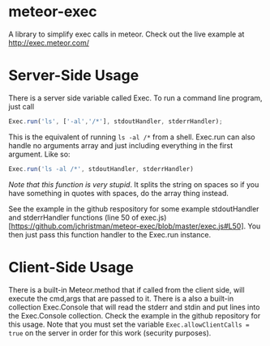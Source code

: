 meteor-exec
===========
A library to simplify exec calls in meteor. Check out the live example at http://exec.meteor.com/

Server-Side Usage
=================
There is a server side variable called Exec. To run a command line program, just call
```js
Exec.run('ls', ['-al','/*'], stdoutHandler, stderrHandler);
```

This is the equivalent of running ```ls -al /*``` from a shell. Exec.run can also handle no arguments array and just including everything in the first argument. Like so:
```js
Exec.run('ls -al /*', stdoutHandler, stderrHandler)
```

*Note that this function is very stupid*. It splits the string on spaces so if you have something in quotes with spaces, do the array thing instead.

See the example in the github respository for some example stdoutHandler and stderrHandler functions (line 50 of exec.js)[https://github.com/jchristman/meteor-exec/blob/master/exec.js#L50]. You then just pass this function handler to the Exec.run instance.

Client-Side Usage
=================
There is a built-in Meteor.method that if called from the client side, will execute the cmd,args that are passed to it. There is a also a built-in collection Exec.Console that will read the stderr and stdin and put lines into the Exec.Console collection. Check the example in the github repository for this usage. Note that you must set the variable ```Exec.allowClientCalls = true``` on the server in order for this work (security purposes).
